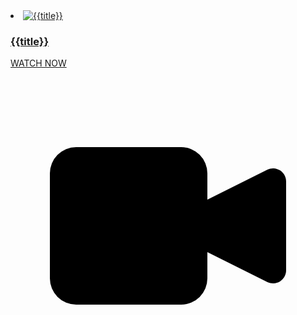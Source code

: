 ---
---

<li>
  <a href="{{link}}" title="{{title}}">
    <img src="{{thumbnail}}" alt="{{title}}"/>
    <main>
      <h3>{{title}}</h3>
    </main>
    <footer>
      WATCH NOW
      <span class="svg-icon">
        <svg xmlns="http://www.w3.org/2000/svg" class="fill" viewBox="0 0 24 24">
          <path
            stroke-linecap="round"
            stroke-linejoin="round"
            stroke-width="2"
            d="M15 10l4.553-2.276A1 1 0 0121 8.618v6.764a1 1 0 01-1.447.894L15 14M5 18h8a2 2 0 002-2V8a2 2 0 00-2-2H5a2 2 0 00-2 2v8a2 2 0 002 2z"
          />
        </svg>
      </span>
    </footer>
  </a>
</li>
